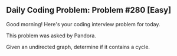 ## Daily Coding Problem: Problem #280 [Easy]

Good morning! Here's your coding interview problem for today.

This problem was asked by Pandora.

Given an undirected graph, determine if it contains a cycle.
